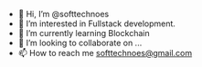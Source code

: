 - 👋 Hi, I’m @softtechnoes
- 👀 I’m interested in Fullstack development.
- 🌱 I’m currently learning Blockchain
- 💞️ I’m looking to collaborate on ...
- 📫 How to reach me softtechnoes@gmail.com

<!---
softtechnoes/softtechnoes is a ✨ special ✨ repository because its `README.md` (this file) appears on your GitHub profile.
You can click the Preview link to take a look at your changes.
--->

